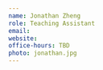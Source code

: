 ```yaml
---
name: Jonathan Zheng
role: Teaching Assistant
email: 
website: 
office-hours: TBD
photo: jonathan.jpg
---
```

